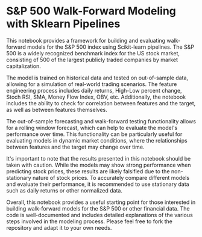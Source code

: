 # S&P 500 Walk-Forward Modeling with Sklearn Pipelines


This notebook provides a framework for building and evaluating walk-forward models for the S&P 500 index using Scikit-learn pipelines. 
The S&P 500 is a widely recognized benchmark index for the US stock market, consisting of 500 of the largest publicly traded companies by market capitalization.

The model is trained on historical data and tested on out-of-sample data, allowing for a simulation of real-world trading scenarios. 
The feature engineering process includes daily returns, High-Low percent change, Stoch RSI, SMA, Money Flow Index, OBV, etc. Additionally, the notebook includes the ability to check for correlation between features and the target, as well as between features themselves.

The out-of-sample forecasting and walk-forward testing functionality allows for a rolling window forecast, which can help to evaluate the model's performance over time. This functionality can be particularly useful for evaluating models in dynamic market conditions, where the relationships between features and the target may change over time.

It's important to note that the results presented in this notebook should be taken with caution. While the models may show strong performance when predicting stock prices, these results are likely falsified due to the non-stationary nature of stock prices. To accurately compare different models and evaluate their performance, it is recommended to use stationary data such as daily returns or other normalized data.

Overall, this notebook provides a useful starting point for those interested in building walk-forward models for the S&P 500 or other financial data. The code is well-documented and includes detailed explanations of the various steps involved in the modeling process. Please feel free to fork the repository and adapt it to your own needs.

